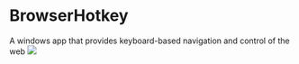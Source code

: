 # BrowserHotkey
A windows app that provides keyboard-based navigation and control of the web
<img src="https://i.imgur.com/TqKkkQV.png">
